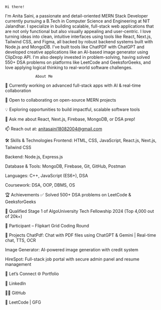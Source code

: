 
                                                                               Hi there!
  I'm Anita Saini, a passionate and detail-oriented MERN Stack Developer currently pursuing a B.Tech in Computer Science and Engineering at NIT Jalandhar.
  I specialize in building scalable, full-stack web applications that are not only functional but also visually appealing and user-centric. I love turning ideas      into clean, intuitive interfaces using tools like React, Next.js, Tailwind CSS, and Figma, all backed by robust backend systems built with Node.js and MongoDB.
  I've built tools like ChatPDF with ChatGPT and developed creative applications like an AI-based image generator using ClipDrop API.
  I'm also deeply invested in problem-solving, having solved 550+ DSA problems on platforms like LeetCode and GeeksforGeeks, and love applying logical thinking to    real-world software challenges.

                  About Me
🧠 Currently working on advanced full-stack apps with AI & real-time collaboration

🤝 Open to collaborating on open-source MERN projects

💡 Exploring opportunities to build impactful, scalable software tools

💬 Ask me about React, Next.js, Firebase, MongoDB, or DSA prep!

📫 Reach out at: anitasaini18082004@gmail.com

🛠️ Skills & Technologies
Frontend: HTML, CSS, JavaScript, React.js, Next.js, Tailwind CSS

Backend: Node.js, Express.js

Database & Tools: MongoDB, Firebase, Git, GitHub, Postman

Languages: C++, JavaScript (ES6+), DSA

Coursework: DSA, OOP, DBMS, OS

🏆 Achievements
✅ Solved 500+ DSA problems on LeetCode & GeeksforGeeks

🏅 Qualified Stage 1 of AlgoUniversity Tech Fellowship 2024 (Top 4,000 out of 20k+)

🎯 Participant – Flipkart Grid Coding Round

📂 Projects
ChatPdf: Chat with PDF files using ChatGPT & Gemini | Real-time chat, TTS, OCR

Image Generator: AI-powered image generation with credit system

HireSpot: Full-stack job portal with secure admin panel and resume management

🔗 Let’s Connect
🌐 Portfolio

💼 LinkedIn

🧑‍💻 GitHub

🧩 LeetCode | GFG
                  
